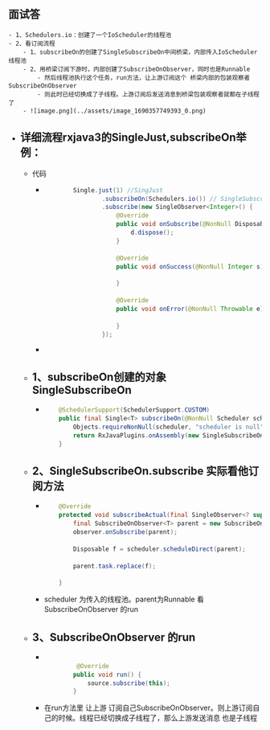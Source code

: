 ## 面试答
	- 1、Schedulers.io：创建了一个IoScheduler的线程池
	- 2、看订阅流程
		- 1、subscribeOn的创建了SingleSubscribeOn中间桥梁，内部传入IoScheduler线程池
		- 2、用桥梁订阅下游时，内部创建了SubscribeOnObserver，同时也是Runnable
			- 然后线程池执行这个任务，run方法，让上游订阅这个 桥梁内部的包装观察者 SubscribeOnObserver
			- 则此时已经切换成了子线程。上游订阅后发送消息到桥梁包装观察者就都在子线程了
		- ![image.png](../assets/image_1690357749393_0.png)
- ## 详细流程rxjava3的SingleJust,subscribeOn举例：
	- 代码
		- ```java
		          Single.just(1) //SingJust
		                  .subscribeOn(Schedulers.io()) // SingleSubscribeOn
		                  .subscribe(new SingleObserver<Integer>() {
		                      @Override
		                      public void onSubscribe(@NonNull Disposable d) {
		                          d.dispose();
		                      }
		  
		                      @Override
		                      public void onSuccess(@NonNull Integer s) {
		  
		                      }
		  
		                      @Override
		                      public void onError(@NonNull Throwable e) {
		  
		                      }
		                  });
		  ```
		-
	- ## 1、subscribeOn创建的对象SingleSubscribeOn
		- ```java
		      @SchedulerSupport(SchedulerSupport.CUSTOM)
		      public final Single<T> subscribeOn(@NonNull Scheduler scheduler) {
		          Objects.requireNonNull(scheduler, "scheduler is null");
		          return RxJavaPlugins.onAssembly(new SingleSubscribeOn<>(this, scheduler));
		      }
		  ```
	- ## 2、SingleSubscribeOn.subscribe  实际看他订阅方法
		- ```java
		      @Override
		      protected void subscribeActual(final SingleObserver<? super T> observer) {
		          final SubscribeOnObserver<T> parent = new SubscribeOnObserver<>(observer, source);
		          observer.onSubscribe(parent);
		  
		          Disposable f = scheduler.scheduleDirect(parent);
		  
		          parent.task.replace(f);
		  
		      }
		  ```
		- scheduler 为传入的线程池。parent为Runnable 看SubscribeOnObserver 的run
	- ## 3、SubscribeOnObserver 的run
		- ```java
		  
		           @Override
		          public void run() {
		              source.subscribe(this);
		          }
		  ```
		- 在run方法里 让上游 订阅自己SubscribeOnObserver。则上游订阅自己的时候。线程已经切换成子线程了，那么上游发送消息 也是子线程